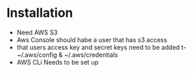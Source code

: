 # Installation

* Need AWS S3
* Aws Console should habe a user that has s3 access
* that users access key and secret keys need to be added t- ~/.aws/config  & ~/.aws/credentials
* AWS CLi Needs to be set up





